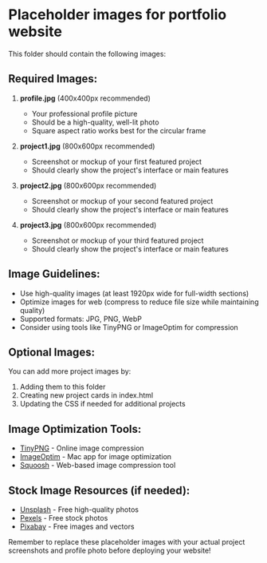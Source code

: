 # Placeholder images for portfolio website

This folder should contain the following images:

## Required Images:

1. **profile.jpg** (400x400px recommended)
   - Your professional profile picture
   - Should be a high-quality, well-lit photo
   - Square aspect ratio works best for the circular frame

2. **project1.jpg** (800x600px recommended)
   - Screenshot or mockup of your first featured project
   - Should clearly show the project's interface or main features

3. **project2.jpg** (800x600px recommended)
   - Screenshot or mockup of your second featured project
   - Should clearly show the project's interface or main features

4. **project3.jpg** (800x600px recommended)
   - Screenshot or mockup of your third featured project
   - Should clearly show the project's interface or main features

## Image Guidelines:

- Use high-quality images (at least 1920px wide for full-width sections)
- Optimize images for web (compress to reduce file size while maintaining quality)
- Supported formats: JPG, PNG, WebP
- Consider using tools like TinyPNG or ImageOptim for compression

## Optional Images:

You can add more project images by:
1. Adding them to this folder
2. Creating new project cards in index.html
3. Updating the CSS if needed for additional projects

## Image Optimization Tools:

- [TinyPNG](https://tinypng.com/) - Online image compression
- [ImageOptim](https://imageoptim.com/) - Mac app for image optimization
- [Squoosh](https://squoosh.app/) - Web-based image compression tool

## Stock Image Resources (if needed):

- [Unsplash](https://unsplash.com/) - Free high-quality photos
- [Pexels](https://pexels.com/) - Free stock photos
- [Pixabay](https://pixabay.com/) - Free images and vectors

Remember to replace these placeholder images with your actual project screenshots and profile photo before deploying your website!

